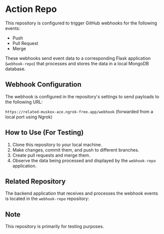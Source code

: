 # Action Repo

This repository is configured to trigger GitHub webhooks for the following events:

-   Push
-   Pull Request
-   Merge 

These webhooks send event data to a corresponding Flask application (`webhook-repo`) that processes and stores the data in a local MongoDB database.


## Webhook Configuration

The webhook is configured in the repository's settings to send payloads to the following URL:

`https://related-muskox-ace.ngrok-free.app/webhook` (forwarded from a local port using Ngrok)  

## How to Use (For Testing)

1. Clone this repository to your local machine.
2. Make changes, commit them, and push to different branches.
3. Create pull requests and merge them.
4. Observe the data being processed and displayed by the `webhook-repo` application.

## Related Repository

The backend application that receives and processes the webhook events is located in the `webhook-repo` repository:


## Note

This repository is primarily for testing purposes.
